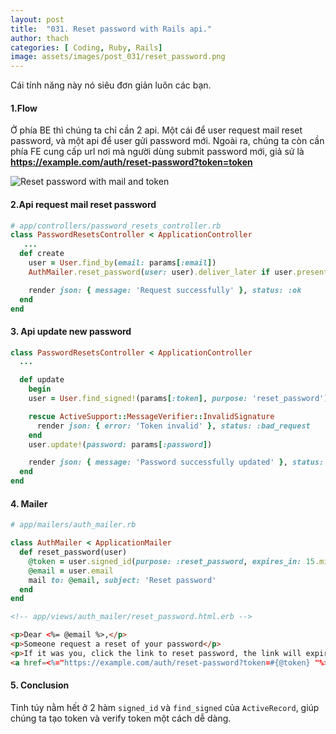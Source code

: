 ```yaml
---
layout: post
title:  "031. Reset password with Rails api."
author: thach
categories: [ Coding, Ruby, Rails]
image: assets/images/post_031/reset_password.png
---
```

Cái tính năng này nó siêu đơn giản luôn các bạn.

#### 1.Flow
Ở phía BE thì chúng ta chỉ cần 2 api. Một cái để user request mail reset password, và một api để user gửi password mới.
Ngoài ra, chúng ta còn cần phía FE cung cấp url nơi mà người dùng submit password mới, giả sử là <strong>https://example.com/auth/reset-password?token=token</strong>

![Reset password with mail and token]({{site.baseurl}}/assets/images/post_031/reset_password_flow.png)

#### 2.Api request mail reset password

```ruby
# app/controllers/password_resets_controller.rb
class PasswordResetsController < ApplicationController
   ...
  def create
    user = User.find_by(email: params[:email])
    AuthMailer.reset_password(user: user).deliver_later if user.present?

    render json: { message: 'Request successfully' }, status: :ok
  end
end
```

#### 3. Api update new password

```ruby
class PasswordResetsController < ApplicationController
  ...

  def update
    begin
    user = User.find_signed!(params[:token], purpose: 'reset_password')

    rescue ActiveSupport::MessageVerifier::InvalidSignature
      render json: { error: 'Token invalid' }, status: :bad_request
    end
    user.update!(password: params[:password])

    render json: { message: 'Password successfully updated' }, status: :ok
  end
end
```
#### 4. Mailer
```ruby
# app/mailers/auth_mailer.rb

class AuthMailer < ApplicationMailer
  def reset_password(user)
    @token = user.signed_id(purpose: :reset_password, expires_in: 15.minutes)
    @email = user.email
    mail to: @email, subject: 'Reset password'
  end
end
```
```html
<!-- app/views/auth_mailer/reset_password.html.erb -->

<p>Dear <%= @email %>,</p>
<p>Someone request a reset of your password</p>
<p>If it was you, click the link to reset password, the link will expired in 15 minutes</p>
<a href=<%="https://example.com/auth/reset-password?token=#{@token} "%>>Click here</a>.
```
#### 5. Conclusion

Tinh túy nằm hết ở 2 hàm `signed_id` và `find_signed` của `ActiveRecord`, giúp chúng ta tạo token và verify token một cách dễ dàng.

